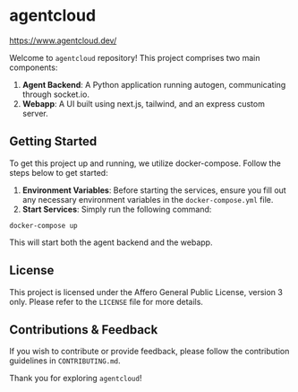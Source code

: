 # agentcloud

https://www.agentcloud.dev/

Welcome to `agentcloud` repository! This project comprises two main components: 

1. **Agent Backend**: A Python application running autogen, communicating through socket.io.
2. **Webapp**: A UI built using next.js, tailwind, and an express custom server.

## Getting Started

To get this project up and running, we utilize docker-compose. Follow the steps below to get started:

1. **Environment Variables**: Before starting the services, ensure you fill out any necessary environment variables in the `docker-compose.yml` file.
2. **Start Services**: Simply run the following command:

```
docker-compose up
```
This will start both the agent backend and the webapp.

## License

This project is licensed under the Affero General Public License, version 3 only. Please refer to the `LICENSE` file for more details.

## Contributions & Feedback

If you wish to contribute or provide feedback, please follow the contribution guidelines in `CONTRIBUTING.md`.

Thank you for exploring `agentcloud`!
